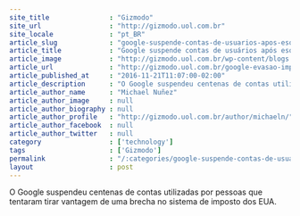 ```yaml
---
site_title               : "Gizmodo"
site_url                 : "http://gizmodo.uol.com.br"
site_locale              : "pt_BR"
article_slug             : "google-suspende-contas-de-usuarios-apos-esquema-de-evasao-fiscal-com-smartphone-pixel"
article_title            : "Google suspende contas de usuários após esquema de evasão fiscal com smartphone Pixel"
article_image            : "http://gizmodo.uol.com.br/wp-content/blogs.dir/8/files/2016/11/google-pixel.jpg"
article_url              : "http://gizmodo.uol.com.br/google-evasao-imposto-pixel/"
article_published_at     : "2016-11-21T11:07:00-02:00"
article_description      : "O Google suspendeu centenas de contas utilizadas por pessoas que tentaram tirar vantagem de uma brecha no sistema de imposto dos EUA."
article_author_name      : "Michael Nuñez"
article_author_image     : null
article_author_biography : null
article_author_profile   : "http://gizmodo.uol.com.br/author/michaeln/"
article_author_facebook  : null
article_author_twitter   : null
category                 : ['technology']
tags                     : ['Gizmodo']
permalink                : "/:categories/google-suspende-contas-de-usuarios-apos-esquema-de-evasao-fiscal-com-smartphone-pixel/"
layout                   : post
---
```


O Google suspendeu centenas de contas utilizadas por pessoas que tentaram tirar vantagem de uma brecha no sistema de imposto dos EUA.
